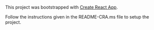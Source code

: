 This project was bootstrapped with [Create React App](https://github.com/facebook/create-react-app).

Follow the instructions given in the README-CRA.ms file to setup the project.